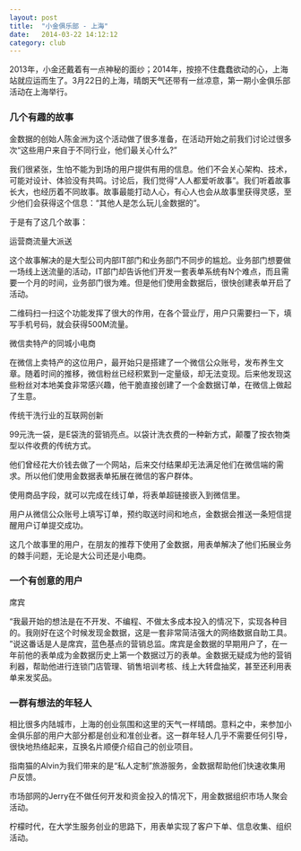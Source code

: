 ```yaml
---
layout: post
title:  "小金俱乐部 - 上海"
date:   2014-03-22 14:12:12
category: club
---
```


2013年，小金还戴着有一点神秘的面纱；2014年，按捺不住蠢蠢欲动的心，上海站就应运而生了。3月22日的上海，晴朗天气还带有一丝凉意，第一期小金俱乐部活动在上海举行。

<h3>几个有趣的故事</h3>

金数据的创始人陈金洲为这个活动做了很多准备，在活动开始之前我们讨论过很多次“这些用户来自于不同行业，他们最关心什么?”

我们很紧张，生怕不能为到场的用户提供有用的信息。他们不会关心架构、技术，可能对设计、体验没有共鸣。讨论后，我们觉得“人人都爱听故事”。我们听着故事长大，也经历着不同故事。故事最能打动人心，有心人也会从故事里获得灵感，至少他们会获得这个信息：“其他人是怎么玩儿金数据的”。

于是有了这几个故事：

运营商流量大派送

这个故事解决的是大型公司内部IT部门和业务部门不同步的尴尬。业务部门想要做一场线上送流量的活动，IT部门却告诉他们开发一套表单系统有N个难点，而且需要一个月的时间，业务部门很为难。但是他们使用金数据后，很快创建表单开启了活动。

二维码扫一扫这个功能发挥了很大的作用，在各个营业厅，用户只需要扫一下，填写手机号码，就会获得500M流量。

微信卖特产的同城小电商

在微信上卖特产的这位用户，最开始只是搭建了一个微信公众账号，发布养生文章。随着时间的推移，微信粉丝已经积累到一定量级，却无法变现。后来他发现这些粉丝对本地美食非常感兴趣，他干脆直接创建了一个金数据订单，在微信上做起了生意。

传统干洗行业的互联网创新

99元洗一袋，是E袋洗的营销亮点。以袋计洗衣费的一种新方式，颠覆了按衣物类型以件收费的传统方式。

他们曾经花大价钱去做了一个网站，后来交付结果却无法满足他们在微信端的需求。所以他们使用金数据表单拓展在微信的客户群体。

使用商品字段，就可以完成在线订单，将表单超链接嵌入到微信里。

用户从微信公众账号上填写订单，预约取送时间和地点，金数据会推送一条短信提醒用户订单提交成功。

这几个故事里的用户，在朋友的推荐下使用了金数据，用表单解决了他们拓展业务的棘手问题，无论是大公司还是小电商。



<h3>一个有创意的用户</h3>

席宾

“我最开始的想法是在不开发、不编程、不做太多成本投入的情况下，实现各种目的。我刚好在这个时候发现金数据，这是一套非常简洁强大的网络数据自助工具。 ”说这番话是人是席宾，蓝色基点的营销总监。席宾是金数据的早期用户了，在一年前他的表单成为金数据历史上第一个数据过万的表单。金数据无疑成为他的营销利器，帮助他进行连锁门店管理、销售培训考核、线上大转盘抽奖，甚至还利用表单来发奖品。

<h3>一群有想法的年轻人</h3>

相比很多内陆城市，上海的创业氛围和这里的天气一样晴朗。意料之中，来参加小金俱乐部的用户大部分都是创业和准创业者。这一群年轻人几乎不需要任何引导，很快地热络起来，互换名片顺便介绍自己的创业项目。

指南猫的Alvin为我们带来的是“私人定制”旅游服务，金数据帮助他们快速收集用户反馈。

市场部网的Jerry在不做任何开发和资金投入的情况下，用金数据组织市场人聚会活动。

柠檬时代，在大学生服务创业的思路下，用表单实现了客户下单、信息收集、组织活动。
